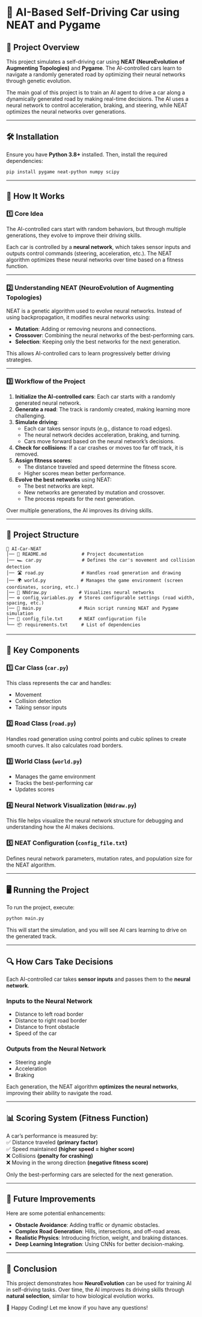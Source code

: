 # 🚗 AI-Based Self-Driving Car using NEAT and Pygame  

## 📌 Project Overview  
This project simulates a self-driving car using **NEAT (NeuroEvolution of Augmenting Topologies)** and **Pygame**. The AI-controlled cars learn to navigate a randomly generated road by optimizing their neural networks through genetic evolution.  

The main goal of this project is to train an AI agent to drive a car along a dynamically generated road by making real-time decisions. The AI uses a neural network to control acceleration, braking, and steering, while NEAT optimizes the neural networks over generations.  

---

## 🛠️ Installation  

Ensure you have **Python 3.8+** installed. Then, install the required dependencies:  

```bash
pip install pygame neat-python numpy scipy
```

---

## 🎯 How It Works  

### 1️⃣ **Core Idea**  
The AI-controlled cars start with random behaviors, but through multiple generations, they evolve to improve their driving skills.  

Each car is controlled by a **neural network**, which takes sensor inputs and outputs control commands (steering, acceleration, etc.). The NEAT algorithm optimizes these neural networks over time based on a fitness function.  

---

### 2️⃣ **Understanding NEAT (NeuroEvolution of Augmenting Topologies)**  
NEAT is a genetic algorithm used to evolve neural networks. Instead of using backpropagation, it modifies neural networks using:  

- **Mutation**: Adding or removing neurons and connections.  
- **Crossover**: Combining the neural networks of the best-performing cars.  
- **Selection**: Keeping only the best networks for the next generation.  

This allows AI-controlled cars to learn progressively better driving strategies.  

---

### 3️⃣ **Workflow of the Project**  

1. **Initialize the AI-controlled cars**: Each car starts with a randomly generated neural network.  
2. **Generate a road**: The track is randomly created, making learning more challenging.  
3. **Simulate driving**:  
   - Each car takes sensor inputs (e.g., distance to road edges).  
   - The neural network decides acceleration, braking, and turning.  
   - Cars move forward based on the neural network’s decisions.  
4. **Check for collisions**: If a car crashes or moves too far off track, it is removed.  
5. **Assign fitness scores**:  
   - The distance traveled and speed determine the fitness score.  
   - Higher scores mean better performance.  
6. **Evolve the best networks** using NEAT:  
   - The best networks are kept.  
   - New networks are generated by mutation and crossover.  
   - The process repeats for the next generation.  

Over multiple generations, the AI improves its driving skills.  

---

## 📁 Project Structure  

```
📂 AI-Car-NEAT
│── 📝 README.md             # Project documentation
│── 🏎️ car.py               # Defines the car's movement and collision detection
│── 🛣️ road.py              # Handles road generation and drawing
│── 🌍 world.py             # Manages the game environment (screen coordinates, scoring, etc.)
│── 🧠 NNdraw.py            # Visualizes neural networks
│── ⚙️ config_variables.py  # Stores configurable settings (road width, spacing, etc.)
│── 🧬 main.py              # Main script running NEAT and Pygame simulation
│── 📜 config_file.txt      # NEAT configuration file
└── 📦 requirements.txt     # List of dependencies
```

---

## 📝 Key Components  

### 1️⃣ **Car Class (`car.py`)**  
This class represents the car and handles:  
- Movement  
- Collision detection  
- Taking sensor inputs  

### 2️⃣ **Road Class (`road.py`)**  
Handles road generation using control points and cubic splines to create smooth curves. It also calculates road borders.  

### 3️⃣ **World Class (`world.py`)**  
- Manages the game environment  
- Tracks the best-performing car  
- Updates scores  

### 4️⃣ **Neural Network Visualization (`NNdraw.py`)**  
This file helps visualize the neural network structure for debugging and understanding how the AI makes decisions.  

### 5️⃣ **NEAT Configuration (`config_file.txt`)**  
Defines neural network parameters, mutation rates, and population size for the NEAT algorithm.  

---

## 🖥️ Running the Project  

To run the project, execute:  

```bash
python main.py
```

This will start the simulation, and you will see AI cars learning to drive on the generated track.  

---

## 🔍 How Cars Take Decisions  

Each AI-controlled car takes **sensor inputs** and passes them to the **neural network**.  

### **Inputs to the Neural Network**  
- Distance to left road border  
- Distance to right road border  
- Distance to front obstacle  
- Speed of the car  

### **Outputs from the Neural Network**  
- Steering angle  
- Acceleration  
- Braking  

Each generation, the NEAT algorithm **optimizes the neural networks**, improving their ability to navigate the road.  

---

## 📊 Scoring System (Fitness Function)  

A car’s performance is measured by:  
✅ Distance traveled **(primary factor)**  
✅ Speed maintained **(higher speed = higher score)**  
❌ Collisions **(penalty for crashing)**  
❌ Moving in the wrong direction **(negative fitness score)**  

Only the best-performing cars are selected for the next generation.  

---

## 🚀 Future Improvements  

Here are some potential enhancements:  

- **Obstacle Avoidance**: Adding traffic or dynamic obstacles.  
- **Complex Road Generation**: Hills, intersections, and off-road areas.  
- **Realistic Physics**: Introducing friction, weight, and braking distances.  
- **Deep Learning Integration**: Using CNNs for better decision-making.  

---

## 🎯 Conclusion  

This project demonstrates how **NeuroEvolution** can be used for training AI in self-driving tasks. Over time, the AI improves its driving skills through **natural selection**, similar to how biological evolution works.  

🚀 Happy Coding! Let me know if you have any questions!  

